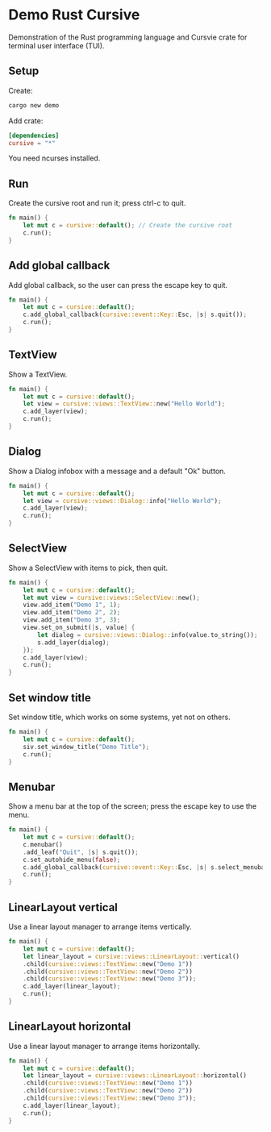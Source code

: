 # Demo Rust Cursive

Demonstration of the Rust programming language and Cursvie crate for terminal user interface (TUI).


## Setup

Create:

```sh
cargo new demo
```

Add crate:

```toml
[dependencies]
cursive = "*"
```

You need ncurses installed.


## Run

Create the cursive root and run it; press ctrl-c to quit.

```rust
fn main() {
    let mut c = cursive::default(); // Create the cursive root
    c.run();
}
```


## Add global callback

Add global callback, so the user can press the escape key to quit.

```rust
fn main() {
    let mut c = cursive::default();
    c.add_global_callback(cursive::event::Key::Esc, |s| s.quit());
    c.run();
}
```


## TextView

Show a TextView.

```rust
fn main() {
    let mut c = cursive::default();
    let view = cursive::views::TextView::new("Hello World");
    c.add_layer(view);
    c.run();
}
```


## Dialog

Show a Dialog infobox with a message and a default "Ok" button.

```rust
fn main() {
    let mut c = cursive::default();
    let view = cursive::views::Dialog::info("Hello World");
    c.add_layer(view);
    c.run();
}
```


## SelectView

Show a SelectView with items to pick, then quit.

```rust
fn main() {
    let mut c = cursive::default();
    let mut view = cursive::views::SelectView::new();
    view.add_item("Demo 1", 1);
    view.add_item("Demo 2", 2);
    view.add_item("Demo 3", 3);
    view.set_on_submit(|s, value| {
        let dialog = cursive::views::Dialog::info(value.to_string());
        s.add_layer(dialog);
    });
    c.add_layer(view);
    c.run();
}
```


## Set window title

Set window title, which works on some systems, yet not on others.

```rust
fn main() {
    let mut c = cursive::default();
    siv.set_window_title("Demo Title");
    c.run();
}
```


## Menubar

Show a menu bar at the top of the screen; press the escape key to use the menu.

```rust
fn main() {
    let mut c = cursive::default();
    c.menubar()
    .add_leaf("Quit", |s| s.quit());
    c.set_autohide_menu(false);
    c.add_global_callback(cursive::event::Key::Esc, |s| s.select_menubar());
    c.run();
}
```


## LinearLayout vertical

Use a linear layout manager to arrange items vertically.

```rust
fn main() {
    let mut c = cursive::default();
    let linear_layout = cursive::views::LinearLayout::vertical()
    .child(cursive::views::TextView::new("Demo 1"))
    .child(cursive::views::TextView::new("Demo 2"))
    .child(cursive::views::TextView::new("Demo 3"));
    c.add_layer(linear_layout);
    c.run();
}
```

## LinearLayout horizontal

Use a linear layout manager to arrange items horizontally.

```rust
fn main() {
    let mut c = cursive::default();
    let linear_layout = cursive::views::LinearLayout::horizontal()
    .child(cursive::views::TextView::new("Demo 1"))
    .child(cursive::views::TextView::new("Demo 2"))
    .child(cursive::views::TextView::new("Demo 3"));
    c.add_layer(linear_layout);
    c.run();
}
```
